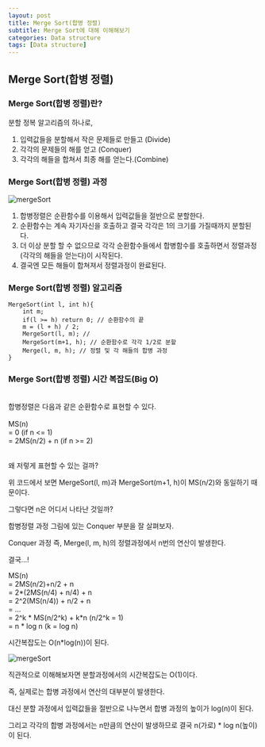 ```yaml
---
layout: post
title: Merge Sort(합병 정렬)
subtitle: Merge Sort에 대해 이해해보기
categories: Data structure
tags: [Data structure]
---
```


## Merge Sort(합병 정렬)
### Merge Sort(합병 정렬)란?
분할 정복 알고리즘의 하나로, 
1. 입력값들을 분할해서 작은 문제들로 만들고 (Divide)
2. 각각의 문제들의 해를 얻고 (Conquer)
3. 각각의 해들을 합쳐서 최종 해를 얻는다.(Combine)

### Merge Sort(합병 정렬) 과정
![mergeSort](https://user-images.githubusercontent.com/95980754/198835684-bd78dfca-a688-4b92-aa92-4de3df542ab9.png)

1. 합병정렬은 순환함수를 이용해서 입력값들을 절반으로 분할한다. 
2. 순환함수는 계속 자기자신을 호출하고 결국 각각은 1의 크기를 가질때까지 분할된다.
3. 더 이상 분할 할 수 없으므로 각각 순환함수들에서 합병함수를 호출하면서 정렬과정(각각의 해들을 얻는다)이 시작된다.
4. 결국엔 모든 해들이 합쳐져서 정렬과정이 완료된다.

### Merge Sort(합병 정렬) 알고리즘
```
MergeSort(int l, int h){
    int m;
    if(l >= h) return 0; // 순환함수의 끝
    m = (l + h) / 2; 
    MergeSort(l, m); // 
    MergeSort(m+1, h); // 순환함수로 각각 1/2로 분할
    Merge(l, m, h); // 정렬 및 각 해들의 합병 과정
}
```
### Merge Sort(합병 정렬) 시간 복잡도(Big O)
<br>
합병정렬은 다음과 같은 순환함수로 표현할 수 있다.
<br><br>
MS(n) <br>
= 0 (if n <= 1) <br>
= 2MS(n/2) + n (if n >= 2) <br><br>

왜 저렇게 표현할 수 있는 걸까? 

위 코드에서 보면 MergeSort(l, m)과 MergeSort(m+1, h)이 MS(n/2)와 동일하기 때문이다.

그렇다면 n은 어디서 나타난 것일까?

합병정렬 과정 그림에 있는 Conquer 부분을 잘 살펴보자.

Conquer 과정 즉, Merge(l, m, h)의 정렬과정에서 n번의 연산이 발생한다.

결국...!<br>

MS(n) <br>
= 2MS(n/2)+n/2 + n <br>
= 2*(2MS(n/4) + n/4) + n<br>
= 2^2(MS(n/4)) + n/2 + n<br>
= ...<br>
= 2^k * MS(n/2^k) + k*n (n/2^k = 1)<br>
= n * log n (k = log n)

시간복잡도는 O(n*log(n))이 된다.

![mergeSort](https://user-images.githubusercontent.com/95980754/198835684-bd78dfca-a688-4b92-aa92-4de3df542ab9.png)

직관적으로 이해해보자면 분할과정에서의 시간복잡도는 O(1)이다. 

즉, 실제로는 합병 과정에서 연산의 대부분이 발생한다. 

대신 분할 과정에서 입력값들을 절반으로 나누면서 합병 과정의 높이가 log(n)이 된다. 

그리고 각각의 합병 과정에서는 n만큼의 연산이 발생하므로 결국 n(가로) * log n(높이)이 된다.





